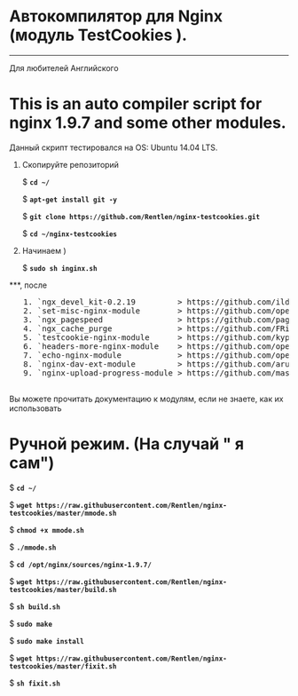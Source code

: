 # Автокомпилятор для Nginx (модуль TestCookies ).
------------------------------------------------
Для любителей Английского
# This is an auto compiler script for nginx 1.9.7 and some other modules. 
Данный скрипт тестировался на OS: Ubuntu 14.04 LTS. 

1. Скопируйте репозиторий
  
   $ **`cd ~/`**

   $ **`apt-get install git -y`**

   $ **`git clone https://github.com/Rentlen/nginx-testcookies.git`**
   
   $ **`cd ~/nginx-testcookies`**
   
2. Начинаем )

   $ **`sudo sh inginx.sh`**
   
***, после

  <pre>
   1. `ngx_devel_kit-0.2.19         > https://github.com/ildus/nginx_redis`
   2. `set-misc-nginx-module        > https://github.com/openresty/set-misc-nginx-module`
   3. `ngx_pagespeed                > https://github.com/pagespeed/ngx_pagespeed.git`
   4. `ngx_cache_purge              > https://github.com/FRiCKLE/ngx_cache_purge`
   5. `testcookie-nginx-module      > https://github.com/kyprizel/testcookie-nginx-module`
   6. `headers-more-nginx-module    > https://github.com/openresty/headers-more-nginx-module`
   7. `echo-nginx-module            > https://github.com/openresty/echo-nginx-module`
   8. `nginx-dav-ext-module         > https://github.com/arut/nginx-dav-ext-module`
   9. `nginx-upload-progress-module > https://github.com/masterzen/nginx-upload-progress-module`
  </pre>

  Вы можете прочитать документацию к модулям, если не знаете, как их использовать


# Ручной режим. (На случай " я сам")

  $ **`cd ~/`**

  $ **`wget https://raw.githubusercontent.com/Rentlen/nginx-testcookies/master/mmode.sh`**
  
  $ **`chmod +x mmode.sh`**
  
  $ **`./mmode.sh`**
  
  $ **`cd /opt/nginx/sources/nginx-1.9.7/`**
  
  $ **`wget https://raw.githubusercontent.com/Rentlen/nginx-testcookies/master/build.sh`**
  
  $ **`sh build.sh`**
  
  $ **`sudo make`**
  
  $ **`sudo make install`**

  $ **`wget https://raw.githubusercontent.com/Rentlen/nginx-testcookies/master/fixit.sh`**
  
  $ **`sh fixit.sh`**
